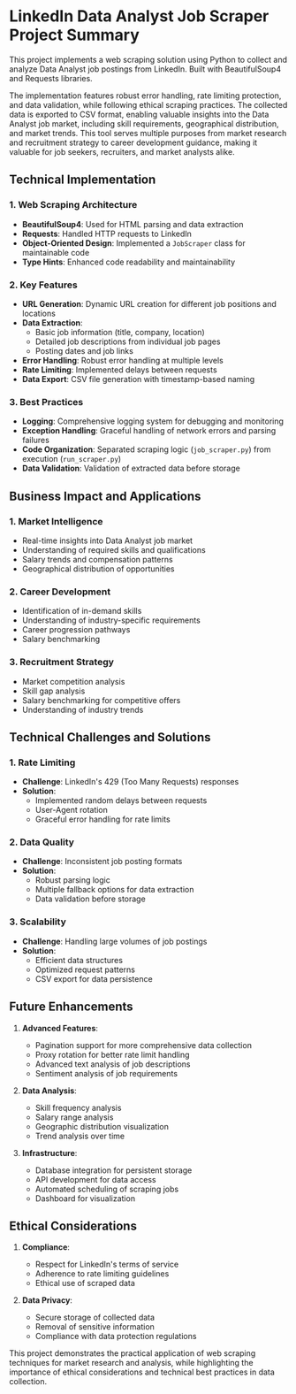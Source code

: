 # LinkedIn Data Analyst Job Scraper Project Summary

This project implements a web scraping solution using Python to collect and analyze Data Analyst job postings from LinkedIn. Built with BeautifulSoup4 and Requests libraries. 

The implementation features robust error handling, rate limiting protection, and data validation, while following ethical scraping practices. The collected data is exported to CSV format, enabling valuable insights into the Data Analyst job market, including skill requirements, geographical distribution, and market trends. This tool serves multiple purposes from market research and recruitment strategy to career development guidance, making it valuable for job seekers, recruiters, and market analysts alike.

## Technical Implementation

### 1. Web Scraping Architecture

- **BeautifulSoup4**: Used for HTML parsing and data extraction
- **Requests**: Handled HTTP requests to LinkedIn
- **Object-Oriented Design**: Implemented a `JobScraper` class for maintainable code
- **Type Hints**: Enhanced code readability and maintainability

### 2. Key Features

- **URL Generation**: Dynamic URL creation for different job positions and locations
- **Data Extraction**:
    - Basic job information (title, company, location)
    - Detailed job descriptions from individual job pages
    - Posting dates and job links
- **Error Handling**: Robust error handling at multiple levels
- **Rate Limiting**: Implemented delays between requests
- **Data Export**: CSV file generation with timestamp-based naming

### 3. Best Practices

- **Logging**: Comprehensive logging system for debugging and monitoring
- **Exception Handling**: Graceful handling of network errors and parsing failures
- **Code Organization**: Separated scraping logic (`job_scraper.py`) from execution (`run_scraper.py`)
- **Data Validation**: Validation of extracted data before storage

## Business Impact and Applications

### 1. Market Intelligence

- Real-time insights into Data Analyst job market
- Understanding of required skills and qualifications
- Salary trends and compensation patterns
- Geographical distribution of opportunities

### 2. Career Development

- Identification of in-demand skills
- Understanding of industry-specific requirements
- Career progression pathways
- Salary benchmarking

### 3. Recruitment Strategy

- Market competition analysis
- Skill gap analysis
- Salary benchmarking for competitive offers
- Understanding of industry trends

## Technical Challenges and Solutions

### 1. Rate Limiting

- **Challenge**: LinkedIn's 429 (Too Many Requests) responses
- **Solution**:
    - Implemented random delays between requests
    - User-Agent rotation
    - Graceful error handling for rate limits

### 2. Data Quality

- **Challenge**: Inconsistent job posting formats
- **Solution**:
    - Robust parsing logic
    - Multiple fallback options for data extraction
    - Data validation before storage

### 3. Scalability

- **Challenge**: Handling large volumes of job postings
- **Solution**:
    - Efficient data structures
    - Optimized request patterns
    - CSV export for data persistence

## Future Enhancements

1. **Advanced Features**:
    
    - Pagination support for more comprehensive data collection
    - Proxy rotation for better rate limit handling
    - Advanced text analysis of job descriptions
    - Sentiment analysis of job requirements
2. **Data Analysis**:
    
    - Skill frequency analysis
    - Salary range analysis
    - Geographic distribution visualization
    - Trend analysis over time
3. **Infrastructure**:
    
    - Database integration for persistent storage
    - API development for data access
    - Automated scheduling of scraping jobs
    - Dashboard for visualization

## Ethical Considerations

1. **Compliance**:
    
    - Respect for LinkedIn's terms of service
    - Adherence to rate limiting guidelines
    - Ethical use of scraped data
2. **Data Privacy**:
    
    - Secure storage of collected data
    - Removal of sensitive information
    - Compliance with data protection regulations

This project demonstrates the practical application of web scraping techniques for market research and analysis, while highlighting the importance of ethical considerations and technical best practices in data collection.
